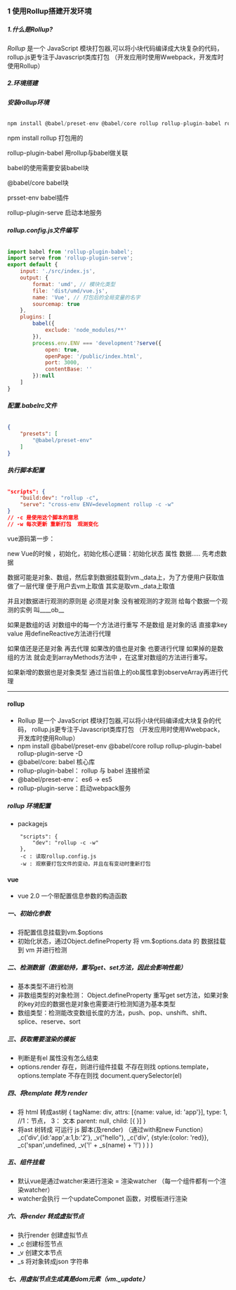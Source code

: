 ### 1 使用Rollup搭建开发环境

#####  1.什么是Rollup?

*Rollup* 是一个 JavaScript 模块打包器,可以将小块代码编译成大块复杂的代码， rollup.js更专注于Javascript类库打包 （开发应用时使用Wwebpack，开发库时使用Rollup）

##### 2.环境搭建

###### **安装rollup环境**

```javascript
npm install @babel/preset-env @babel/core rollup rollup-plugin-babel rollup-plugin-serve cross-env -D
```

npm install rollup 打包用的

rollup-plugin-babel 用rollup与babel做关联

babel的使用需要安装babel块

 @babel/core   babel块

prsset-env    babel插件

rollup-plugin-serve  启动本地服务

###### **rollup.config.js文件编写**

```javascript
import babel from 'rollup-plugin-babel';
import serve from 'rollup-plugin-serve';
export default {
    input: './src/index.js',
    output: {
        format: 'umd', // 模块化类型
        file: 'dist/umd/vue.js', 
        name: 'Vue', // 打包后的全局变量的名字
        sourcemap: true
    },
    plugins: [
        babel({
            exclude: 'node_modules/**'
        }),
        process.env.ENV === 'development'?serve({
            open: true,
            openPage: '/public/index.html',
            port: 3000,
            contentBase: ''
        }):null
    ]
}
```

###### **配置.babelrc文件**

```json
{
    "presets": [
        "@babel/preset-env"
    ]
}
```

###### **执行脚本配置**

```json
"scripts": {
    "build:dev": "rollup -c",
    "serve": "cross-env ENV=development rollup -c -w"
}
// -c 是使用这个脚本的意思
// -w 每次更新 重新打包  观测变化
```

vue源码第一步：

  new Vue的时候 ，初始化，初始化核心逻辑：初始化状态 属性 数据..... 先考虑数据

数据可能是对象、数组，然后拿到数据挂载到vm._data上，为了方便用户获取值 做了一层代理 便于用户去vm上取值 其实是取vm._data上取值

并且对数据进行观测的原则是 必须是对象 没有被观测的才观测 给每个数据一个观测的实例 叫____ob__

如果是数组的话 对数组中的每一个方法进行重写  不是数组 是对象的话 直接拿key value 用defineReactive方法进行代理

如果值还是还是对象 再去代理  如果改的值也是对象 也要进行代理 如果掉的是数组的方法 就会走到arrayMethods方法中  ，在这里对数组的方法进行重写。

如果新增的数据也是对象类型 通过当前值上的ob属性拿到observeArray再进行代理

---------------------------------------------------------------------------------------------------------------------------------

#### rollup

- Rollup 是一个 JavaScript 模块打包器,可以将小块代码编译成大块复杂的代码， rollup.js更专注于Javascript类库打包 （开发应用时使用Wwebpack，开发库时使用Rollup）
- npm install @babel/preset-env @babel/core rollup rollup-plugin-babel rollup-plugin-serve -D
- @babel/core: babel 核心库
- rollup-plugin-babel： rollup 与 babel 连接桥梁
- @babel/preset-env： es6 -> es5
- rollup-plugin-serve：启动webpack服务

##### rollup 环境配置

- packagejs

```
    "scripts": {
        "dev": "rollup -c -w"
    },
    -c : 读取rollup.config.js
    -w : 观察要打包文件的变动，并且在有变动时重新打包
```

#### vue

- vue 2.0 一个带配置信息参数的构造函数

##### 一、初始化参数

- 将配置信息挂载到vm.$options
- 初始化状态，通过Object.defineProperty 将 vm.$options.data 的 数据挂载到 vm 并进行检测

##### 二、检测数据（数据劫持，重写get、set方法，因此会影响性能）

- 基本类型不进行检测
- 非数组类型的对象检测： Object.defineProperty 重写get set方法，如果对象的key对应的数据也是对象也需要进行检测知道为基本类型
- 数组类型：检测能改变数组长度的方法，push、pop、unshift、shift、splice、reserve、sort

##### 三、获取需要渲染的模板

- 判断是有el 属性没有怎么结束
- options.render 存在，则进行组件挂载 不存在则找 options.template， options.template 不存在则找 document.querySelector(el)

##### 四、将template 转为 render

- 将 html 转成ast树 { tagName: div, attrs: [{name: value, id: 'app'}], type: 1, //1：节点， 3： 文本 parent: null, child: [{ }] }
- 将ast 树转成 可运行 js 脚本(及render) （通过with和new Function） _c('div',{id:'app',a:1,b:'2'}, _v("hello"), _c('div', {style:{color: 'red}}, _c('span',undefined, _v('!' + _s(name) + '!') ) ) )

##### 五、组件挂载

- 默认vue是通过watcher来进行渲染 = 渲染watcher （每一个组件都有一个渲染watcher）
- watcher会执行 一个updateComponet 函数，对模板进行渲染

##### 六、将render 转成虚拟节点

- 执行render 创建虚拟节点
- _c 创建标签节点
- _v 创建文本节点
- _s 将对象转成json 字符串

##### 七、用虚拟节点生成真是dom元素（vm._update）